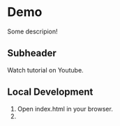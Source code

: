 # Demo

Some descripion!

## Subheader

Watch tutorial on Youtube.

## Local Development

1. Open index.html in your browser.
2. 
